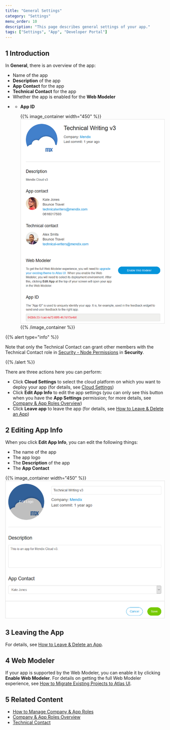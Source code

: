 ```yaml
---
title: "General Settings"
category: "Settings"
menu_order: 10
description: "This page describes general settings of your app."
tags: ["Settings", "App", "Developer Portal"]
---
```


## 1 Introduction

In **General**, there is an overview of the app:

* Name of the app
* **Description** of the app
* **App Contact** for the app
* **Technical Contact** for the app
* Whether the app is enabled for the **Web Modeler**
* * **App ID**

    {{% image_container width="450" %}}![](attachments/general.png)
    {{% /image_container %}}

{{% alert type="info" %}}

Note that only the Technical Contact can grant other members with the Technical Contact role in [Security - Node Permissions](/developerportal/settings/node-permissions) in **Security**.

{{% /alert %}}

There are three actions here you can perform:

* Click **Cloud Settings** to select the cloud platform on which you want to deploy your app (for details, see [Cloud Settings](cloud-settings))
* Click **Edit App Info** to edit the app settings (you can only see this button when you have the **App Settings** permission; for more details, see [Company & App Roles Overview](/developerportal/general/company-app-roles))
* Click **Leave app** to leave the app (for details, see [How to Leave & Delete an App](leave-delete-app))

## 2 Editing App Info

When you click **Edit App Info**, you can edit the following things:

* The name of the app
* The app logo
* The **Description** of the app
* The **App Contact**

{{% image_container width="450" %}}![](attachments/edit.png)

## 3 Leaving the App

For details, see [How to Leave & Delete an App](leave-delete-app).

## 4 Web Modeler

If your app is supported by the Web Modeler, you can enable it by clicking **Enable Web Modeler**. For details on getting the full Web Modeler experience, see [How to Migrate Existing Projects to Atlas UI](/howto/atlasui/migrate-existing-projects-to-atlasui).

## 5 Related Content

* [How to Manage Company & App Roles](/developerportal/general/manage-roles)
* [Company & App Roles Overview](/developerportal/general/company-app-roles)
* [Technical Contact](/developerportal/general/technical-contact)

